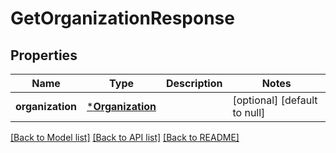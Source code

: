 # GetOrganizationResponse

## Properties
Name | Type | Description | Notes
------------ | ------------- | ------------- | -------------
**organization** | [***Organization**](Organization.md) |  | [optional] [default to null]

[[Back to Model list]](../README.md#documentation-for-models) [[Back to API list]](../README.md#documentation-for-api-endpoints) [[Back to README]](../README.md)


